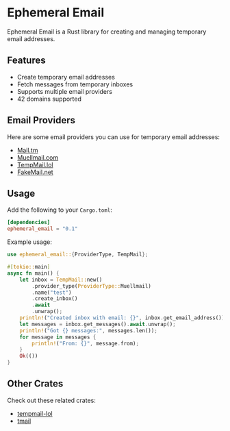 # Ephemeral Email

Ephemeral Email is a Rust library for creating and managing temporary email addresses.

## Features
- Create temporary email addresses
- Fetch messages from temporary inboxes
- Supports multiple email providers
- 42 domains supported

## Email Providers
Here are some email providers you can use for temporary email addresses:
- [Mail.tm](https://mail.tm)
- [Muellmail.com](https://muellmail.com)
- [TempMail.lol](https://tempmail.lol)
- [FakeMail.net](https://fakemail.net)

## Usage
Add the following to your `Cargo.toml`:
```toml
[dependencies]
ephemeral_email = "0.1"
```

Example usage:
```rust
use ephemeral_email::{ProviderType, TempMail};

#[tokio::main]
async fn main() {
    let inbox = TempMail::new()
        .provider_type(ProviderType::Muellmail)
        .name("test")
        .create_inbox()
        .await
        .unwrap();
    println!("Created inbox with email: {}", inbox.get_email_address());
    let messages = inbox.get_messages().await.unwrap();
    println!("Got {} messages:", messages.len());
    for message in messages {
        println!("From: {}", message.from);
    }
    Ok(())
}
```

## Other Crates
Check out these related crates:
- [tempmail-lol](https://github.com/Morb0/tempmail-lol)
- [tmail](https://github.com/atifyushri/tmail)
